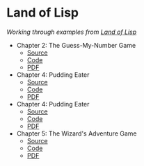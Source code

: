 # Land of Lisp

*Working through examples from [Land of Lisp][book]*

- Chapter 2: The Guess-My-Number Game
    - [Source][guess.nw]
    - [Code][guess.lisp]
    - [PDF][guess.pdf]
- Chapter 4: Pudding Eater
    - [Source][pudding.nw]
    - [Code][pudding.lisp]
    - [PDF][pudding.pdf]
- Chapter 4: Pudding Eater
    - [Source][pudding.nw]
    - [Code][pudding.lisp]
    - [PDF][pudding.pdf]
- Chapter 5: The Wizard's Adventure Game
    - [Source][wizard5.nw]
    - [Code][wizard5.lisp]
    - [PDF][wizard5.pdf]


<!-- Named Links -->
[book]: http://landoflisp.com
[guess.nw]: https://github.com/yurrriq/land-of-lisp/blob/master/src/guess.nw
[guess.lisp]: https://github.com/yurrriq/land-of-lisp/blob/master/src/guess.lisp
[guess.pdf]: https://yurrriq.github.io/land-of-lisp/guess.pdf
[pudding.nw]: https://github.com/yurrriq/land-of-lisp/blob/master/src/pudding.nw
[pudding.lisp]: https://github.com/yurrriq/land-of-lisp/blob/master/src/pudding.lisp
[pudding.pdf]: https://yurrriq.github.io/land-of-lisp/pudding.pdf
[wizard5.nw]: https://github.com/yurrriq/land-of-lisp/blob/master/src/wizard5.nw
[wizard5.lisp]: https://github.com/yurrriq/land-of-lisp/blob/master/src/wizard5.lisp
[wizard5.pdf]: https://yurrriq.github.io/land-of-lisp/wizard5.pdf

